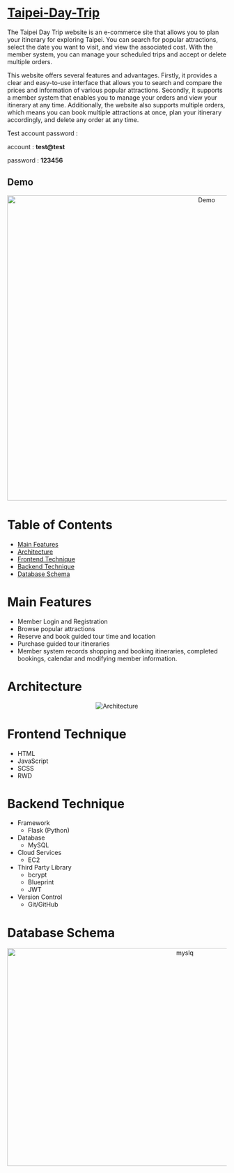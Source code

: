 # [Taipei-Day-Trip](http://35.74.113.149:3000/)
The Taipei Day Trip website is an e-commerce site that allows you to plan your itinerary for exploring Taipei. You can search for popular attractions, select the date you want to visit, and view the associated cost. With the member system, you can manage your scheduled trips and accept or delete multiple orders.

This website offers several features and advantages. Firstly, it provides a clear and easy-to-use interface that allows you to search and compare the prices and information of various popular attractions. Secondly, it supports a member system that enables you to manage your orders and view your itinerary at any time. Additionally, the website also supports multiple orders, which means you can book multiple attractions at once, plan your itinerary accordingly, and delete any order at any time.

Test account password :

account : **test@test**

password : **123456**

## Demo

<p align="center">
<img src="https://user-images.githubusercontent.com/84265782/223932233-79b2cca4-8e17-49a5-97bb-f8ad4f4977af.gif" alt="Demo" width="900px" height="700px">
</p>

# Table of Contents

- [Main Features](#main-features)
- [Architecture](#architecture)
- [Frontend Technique](#frontend-technique)
- [Backend Technique](#backend-technique)
- [Database Schema](#database-schema)

# Main Features

- Member Login and Registration
- Browse popular attractions
- Reserve and book guided tour time and location
- Purchase guided tour itineraries
- Member system records shopping and booking itineraries, completed bookings, calendar and modifying member information.

# Architecture

<p align="center">
<img src="https://user-images.githubusercontent.com/84265782/223967737-c93aaa51-2e0e-43c4-87e1-92b5777424db.png" alt="Architecture">
</p>

# Frontend Technique

- HTML
- JavaScript
- SCSS
- RWD

# Backend Technique
- Framework
    - Flask (Python)
- Database
    - MySQL
- Cloud Services
    - EC2
- Third Party Library
    - bcrypt
    - Blueprint
    - JWT
- Version Control
    - Git/GitHub
 
# Database Schema

<p align="center">
<img src="https://user-images.githubusercontent.com/84265782/223971262-14690e81-7e60-4413-b4fe-5bd8cedf604e.png" alt="myslq" width="800px" height="500px">
</p>
